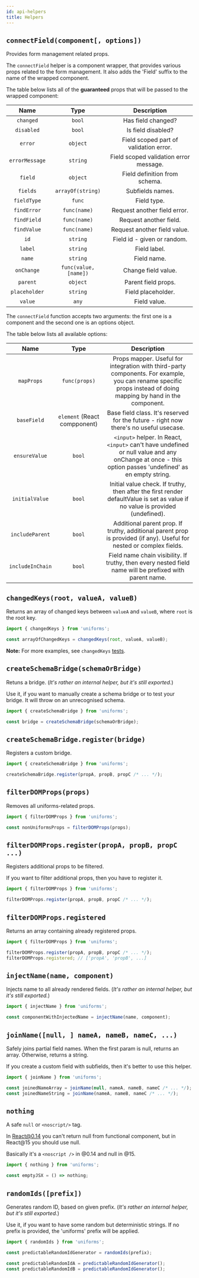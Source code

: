 ```yaml
---
id: api-helpers
title: Helpers
---
```


## `connectField(component[, options])`

Provides form management related props.

The `connectField` helper is a component wrapper, that provides various props related to the form management.
It also adds the 'Field' suffix to the name of the wrapped component.

The table below lists all of the **guaranteed** props that will be passed to the wrapped component:

|      Name      |         Type          |              Description               |
| :------------: | :-------------------: | :------------------------------------: |
|   `changed`    |        `bool`         |           Has field changed?           |
|   `disabled`   |        `bool`         |           Is field disabled?           |
|    `error`     |       `object`        | Field scoped part of validation error. |
| `errorMessage` |       `string`        | Field scoped validation error message. |
|    `field`     |       `object`        |     Field definition from schema.      |
|    `fields`    |   `arrayOf(string)`   |            Subfields names.            |
|  `fieldType`   |        `func`         |              Field type.               |
|  `findError`   |     `func(name)`      |      Request another field error.      |
|  `findField`   |     `func(name)`      |         Request another field.         |
|  `findValue`   |     `func(name)`      |      Request another field value.      |
|      `id`      |       `string`        |      Field id - given or random.       |
|    `label`     |       `string`        |              Field label.              |
|     `name`     |       `string`        |              Field name.               |
|   `onChange`   | `func(value, [name])` |          Change field value.           |
|    `parent`    |       `object`        |          Parent field props.           |
| `placeholder`  |       `string`        |           Field placeholder.           |
|    `value`     |         `any`         |              Field value.              |

The `connectField` function accepts two arguments: the first one is a component and the second one is an options object.

The table below lists all available options:

|       Name       |             Type             |                                                                           Description                                                                           |
| :--------------: | :--------------------------: | :-------------------------------------------------------------------------------------------------------------------------------------------------------------: |
|    `mapProps`    |        `func(props)`         | Props mapper. Useful for integration with third-party components. For example, you can rename specific props instead of doing mapping by hand in the component. |
|   `baseField`    | `element` (React compponent) |                                      Base field class. It's reserved for the future - right now there's no useful usecase.                                      |
|  `ensureValue`   |            `bool`            |     `<input>` helper. In React, `<input>` can't have undefined or null value and any onChange at once - this option passes 'undefined' as en empty string.      |
|  `initialValue`  |            `bool`            |                  Initial value check. If truthy, then after the first render defaultValue is set as value if no value is provided (undefined).                  |
| `includeParent`  |            `bool`            |                      Additional parent prop. If truthy, additional parent prop is provided (if any). Useful for nested or complex fields.                       |
| `includeInChain` |            `bool`            |                             Field name chain visibility. If truthy, then every nested field name will be prefixed with parent name.                             |

## `changedKeys(root, valueA, valueB)`

Returns an array of changed keys between `valueA` and `valueB`, where `root` is the root key.

```js
import { changedKeys } from 'uniforms';

const arrayOfChangedKeys = changedKeys(root, valueA, valueB);
```

**Note:** For more examples, see `changedKeys` [tests](https://github.com/vazco/uniforms/blob/master/packages/uniforms/__tests__/changedKeys.js).

## `createSchemaBridge(schemaOrBridge)`

Retuns a bridge. (_It's rather an internal helper, but it's still exported._)

Use it, if you want to manually create a schema bridge or to test your bridge.
It will throw on an unrecognised schema.

```js
import { createSchemaBridge } from 'uniforms';

const bridge = createSchemaBridge(schemaOrBridge);
```

## `createSchemaBridge.register(bridge)`

Registers a custom bridge.

```js
import { createSchemaBridge } from 'uniforms';

createSchemaBridge.register(propA, propB, propC /* ... */);
```

## `filterDOMProps(props)`

Removes all uniforms-related props.

```js
import { filterDOMProps } from 'uniforms';

const nonUniformsProps = filterDOMProps(props);
```

## `filterDOMProps.register(propA, propB, propC ...)`

Registers additional props to be filtered.

If you want to filter additional props, then you have to register it.

```js
import { filterDOMProps } from 'uniforms';

filterDOMProps.register(propA, propB, propC /* ... */);
```

## `filterDOMProps.registered`

Returns an array containing already registered props.

```js
import { filterDOMProps } from 'uniforms';

filterDOMProps.register(propA, propB, propC /* ... */);
filterDOMProps.registered; // ['propA', 'propB', ...]
```

## `injectName(name, component)`

Injects name to all already rendered fields. (_It's rather an internal helper, but it's still exported._)

```js
import { injectName } from 'uniforms';

const componentWithInjectedName = injectName(name, component);
```

## `joinName([null, ] nameA, nameB, nameC, ...)`

Safely joins partial field names. When the first param is null, returns an array. Otherwise, returns a string.

If you create a custom field with subfields, then it's better to use this helper.

```js
import { joinName } from 'uniforms';

const joinedNameArray = joinName(null, nameA, nameB, nameC /* ... */);
const joinedNameString = joinName(nameA, nameB, nameC /* ... */);
```

## `nothing`

A safe `null` or `<noscript/>` tag.

In React@0.14 you can't return null from functional component, but in React@15 you should use null.

Basically it's a `<noscript />` in @0.14 and null in @15.

```js
import { nothing } from 'uniforms';

const emptyJSX = () => nothing;
```

## `randomIds([prefix])`

Generates random ID, based on given prefix. (_It's rather an internal helper, but it's still exported._)

Use it, if you want to have some random but deterministic strings. If no prefix is provided, the 'uniforms' prefix will be applied.

```js
import { randomIds } from 'uniforms';

const predictableRandomIdGenerator = randomIds(prefix);

const predictableRandomIdA = predictableRandomIdGenerator();
const predictableRandomIdB = predictableRandomIdGenerator();
```
